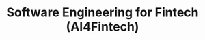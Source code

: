 ---
title: Software Engineering for Fintech (AI4Fintech)

menu:
  main:
    parent: Research Lines
---